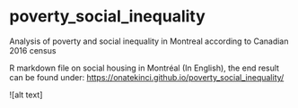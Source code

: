 # poverty_social_inequality
Analysis of poverty and social inequality in Montreal according to Canadian 2016 census 


R markdown file on social housing in Montréal (In English), the end result can be found under:
https://onatekinci.github.io/poverty_social_inequality/

![alt text]


